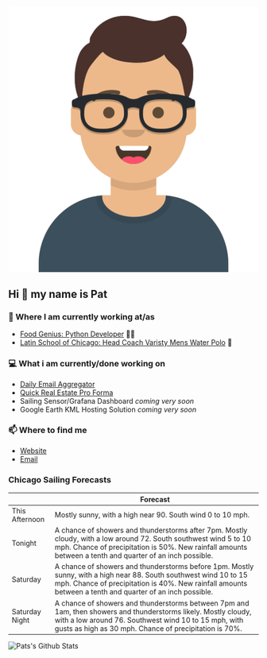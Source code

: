 [![Social banner for p-j-falconer](https://raw.githubusercontent.com/P-J-FALCONER/P-J-FALCONER/master/assets/avataaars.svg)](https://patfalconer.com/)
## Hi :wave: my name is Pat

### 💼 Where I am currently working at/as
- [Food Genius: Python Developer](https://getfoodgenius.com/) 🍔🐍
- [Latin School of Chicago: Head Coach Varisty Mens Water Polo](https://www.latinschool.org/) 🤽


### 💻 What i am currently/done working on
 - [Daily Email Aggregator](https://github.com/P-J-FALCONER/dott_daily_mail)
 - [Quick Real Estate Pro Forma](https://github.com/P-J-FALCONER/henry)
 - Sailing Sensor/Grafana Dashboard *coming very soon*
 - Google Earth KML Hosting Solution *coming very soon*

### 📫 Where to find me
 - [Website](https://patfalconer.com/)
 - [Email](mailto:patrick.j.falconer@gmail.com)


### Chicago Sailing Forecasts
|   | Forecast  |
|---|---|
| This Afternoon | Mostly sunny, with a high near 90. South wind 0 to 10 mph. |
| Tonight | A chance of showers and thunderstorms after 7pm. Mostly cloudy, with a low around 72. South southwest wind 5 to 10 mph. Chance of precipitation is 50%. New rainfall amounts between a tenth and quarter of an inch possible. |
| Saturday | A chance of showers and thunderstorms before 1pm. Mostly sunny, with a high near 88. South southwest wind 10 to 15 mph. Chance of precipitation is 40%. New rainfall amounts between a tenth and quarter of an inch possible. |
| Saturday Night | A chance of showers and thunderstorms between 7pm and 1am, then showers and thunderstorms likely. Mostly cloudy, with a low around 76. Southwest wind 10 to 15 mph, with gusts as high as 30 mph. Chance of precipitation is 70%. |

![Pats's Github Stats](https://github-readme-stats.vercel.app/api?username=p-j-falconer&show_icons=true&theme=radical)
